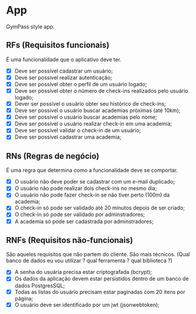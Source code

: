 # App

GymPass style app.

## RFs (Requisitos funcionais)

É uma funcionalidade que o aplicativo deve ter.

- [x] Deve ser possível cadastrar um usuário;
- [x] Deve ser possível realizar autenticação;
- [x] Deve ser possível obter o perfil de um usuário logado;
- [x] Deve ser possível obter o número de check-ins realizados pelo usuário logado;
- [x] Dever ser possível o usuário obter seu histórico de check-ins;
- [x] Deve ser possível o usuário buscar academias próximas (até 10km);
- [x] Deve ser possível o usuário buscar academias pelo nome;
- [x] Deve ser possível o usuário realizar check-in em uma academia;
- [x] Deve ser possível validar o check-in de um usuário;
- [x] Deve ser possível cadastrar uma academia;

## RNs (Regras de negócio)

É uma regra que determina como a funcionalidade deve se comportar.

- [x] O usuário não deve poder se cadastrar com um e-mail duplicado;
- [x] O usuário não pode realizar dois check-ins no mesmo dia;
- [x] O usuário não pode fazer check-in se não tiver perto (100m) da academia;
- [x] O check-in só pode ser validado até 20 minutos depois de ser criado;
- [x] O check-in só pode ser validado por adminstradores;
- [x] A academia só pode ser cadastrada por adminstradores;

## RNFs (Requisitos não-funcionais)

São aqueles requisitos que não partem do cliente. São mais técnicos. (Qual banco de dados eu vou utilizar ? qual ferramenta ? qual biblioteca ?)

- [x] A senha do usuária precisa estar criptografada (bcrypt);
- [x] Os dados da aplicação devem estar persistidos dentro de um banco de dados PostgresSQL;
- [x] Todas as listas do usuário precisam estar paginadas com 20 itens por página;
- [x] O usuário deve ser identificado por um jwt (jsonwebtoken);

